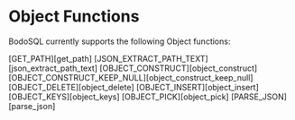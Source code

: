 
# Object Functions


BodoSQL currently supports the following Object functions:

[GET_PATH][get_path]
[JSON_EXTRACT_PATH_TEXT][json_extract_path_text]
[OBJECT_CONSTRUCT][object_construct]
[OBJECT_CONSTRUCT_KEEP_NULL][object_construct_keep_null]
[OBJECT_DELETE][object_delete]
[OBJECT_INSERT][object_insert]
[OBJECT_KEYS][object_keys]
[OBJECT_PICK][object_pick]
[PARSE_JSON][parse_json]
